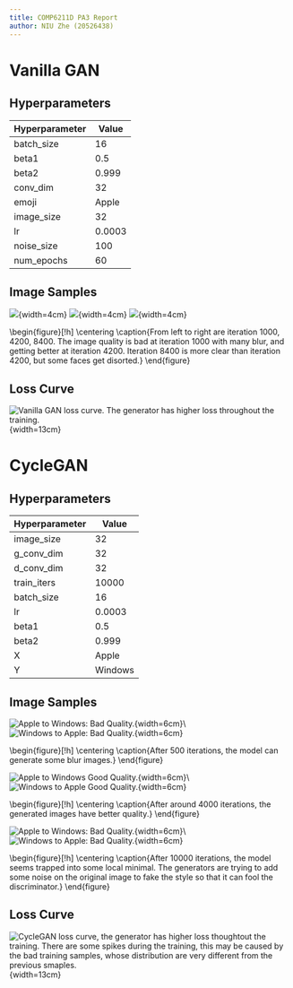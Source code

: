 ```yaml
---
title: COMP6211D PA3 Report
author: NIU Zhe (20526438)
---
```


# Vanilla GAN

## Hyperparameters

| Hyperparameter | Value  |
| -------------- | ------ |
| batch_size     | 16     |
| beta1          | 0.5    |
| beta2          | 0.999  |
| conv_dim       | 32     |
| emoji          | Apple  |
| image_size     | 32     |
| lr             | 0.0003 |
| noise_size     | 100    |
| num_epochs     | 60     |


## Image Samples

![](../samples_vanilla/sample-001000.png){width=4cm}
![](../samples_vanilla/sample-004200.png){width=4cm}
![](../samples_vanilla/sample-008400.png){width=4cm}

\begin{figure}[!h]
\centering
\caption{From left to right are iteration 1000, 4200, 8400. The image quality is bad at iteration 1000 with many blur, and getting better at iteration 4200. Iteration 8400 is more clear than iteration 4200, but some faces get disorted.}
\end{figure}

## Loss Curve

![Vanilla GAN loss curve. The generator has higher loss throughout the training.](fig/vanilla_gan.png){width=13cm}
 

# CycleGAN

## Hyperparameters

| Hyperparameter | Value   |
| -------------- | ------- |
| image_size     | 32      |
| g_conv_dim     | 32      |
| d_conv_dim     | 32      |
| train_iters    | 10000   |
| batch_size     | 16      |
| lr             | 0.0003  |
| beta1          | 0.5     |
| beta2          | 0.999   |
| X              | Apple   |
| Y              | Windows |


## Image Samples


![Apple to Windows: Bad Quality.](../samples_cyclegan/sample-000500-X-Y.png){width=6cm}\ ![Windows to Apple: Bad Quality.](../samples_cyclegan/sample-000500-Y-X.png){width=6cm}

\begin{figure}[!h]
\centering
\caption{After 500 iterations, the model can generate some blur images.}
\end{figure} 

![Apple to Windows Good Quality.](../samples_cyclegan/sample-004000-X-Y.png){width=6cm}\ ![Windows to Apple Good Quality.](../samples_cyclegan/sample-004000-Y-X.png){width=6cm}

\begin{figure}[!h]
\centering
\caption{After around 4000 iterations, the generated images have better quality.}
\end{figure}


![Apple to Windows: Bad Quality.](../samples_cyclegan/sample-010000-X-Y.png){width=6cm}\ ![Windows to Apple: Bad Quality.](../samples_cyclegan/sample-010000-Y-X.png){width=6cm}

\begin{figure}[!h]
\centering
\caption{After 10000 iterations, the model seems trapped into some local minimal. The generators are trying to add some noise on the original image to fake the style so that it can fool the discriminator.}
\end{figure}

## Loss Curve

![CycleGAN loss curve, the generator has higher loss thoughtout the training. There are some spikes during the training, this may be caused by the bad training samples, whose distribution are very different from the previous smaples.](fig/cycle_gan.png){width=13cm}
